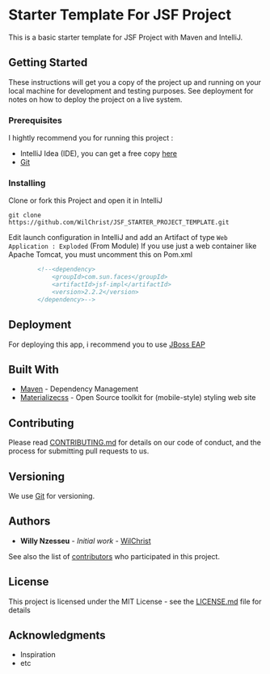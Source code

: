 # Starter Template For JSF Project

This is a basic starter template for JSF Project with Maven and IntelliJ.

## Getting Started

These instructions will get you a copy of the project up and running on your local machine for development and testing purposes. See deployment for notes on how to deploy the project on a live system.

### Prerequisites

I hightly recommend you for running this project :
- IntelliJ Idea (IDE), you can get a free copy [here](https://www.jetbrains.com/idea/download)
- [Git](https://git-scm.com/)
### Installing

Clone or fork this Project and open it in IntelliJ

```
git clone https://github.com/WilChrist/JSF_STARTER_PROJECT_TEMPLATE.git
```

Edit launch configuration in IntelliJ and add an Artifact of type ``Web Application : Exploded`` (From Module)
If you use just a web container like Apache Tomcat, you must uncomment this on Pom.xml

```xml
        <!--<dependency>
            <groupId>com.sun.faces</groupId>
            <artifactId>jsf-impl</artifactId>
            <version>2.2.2</version>
        </dependency>-->
```

## Deployment

For deploying this app, i recommend you to use [JBoss EAP](https://developers.redhat.com/products/eap/download/)

## Built With

* [Maven](https://maven.apache.org/) - Dependency Management
* [Materializecss](https://materializecss.com/getting-started.html) - Open Source toolkit for (mobile-style) styling web site

## Contributing

Please read [CONTRIBUTING.md](https://gist.github.com/PurpleBooth/b24679402957c63ec426) for details on our code of conduct, and the process for submitting pull requests to us.

## Versioning

We use [Git](https://git-scm.com/) for versioning.

## Authors

* **Willy Nzesseu** - *Initial work* - [WilChrist](https://github.com/WilChrist)

See also the list of [contributors](https://github.com/your/project/contributors) who participated in this project.

## License

This project is licensed under the MIT License - see the [LICENSE.md](LICENSE.md) file for details

## Acknowledgments

* Inspiration
* etc
